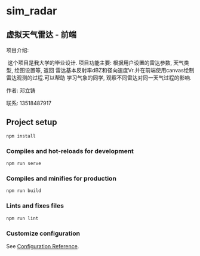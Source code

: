 # sim_radar

## 虚拟天气雷达 - 前端

项目介绍:

​	这个项目是我大学的毕业设计. 项目功能主要: 根据用户设置的雷达参数, 天气类型, 绘图设置等, 返回  雷达基本反射率dBZ和径向速度Vr.并在前端使用canvas绘制雷达观测的过程.可以帮助 学习气象的同学, 观察不同雷达对同一天气过程的影响.

作者: 邓立铸

联系: 13518487917



## Project setup
```
npm install
```

### Compiles and hot-reloads for development
```
npm run serve
```

### Compiles and minifies for production
```
npm run build
```

### Lints and fixes files
```
npm run lint
```

### Customize configuration
See [Configuration Reference](https://cli.vuejs.org/config/).
